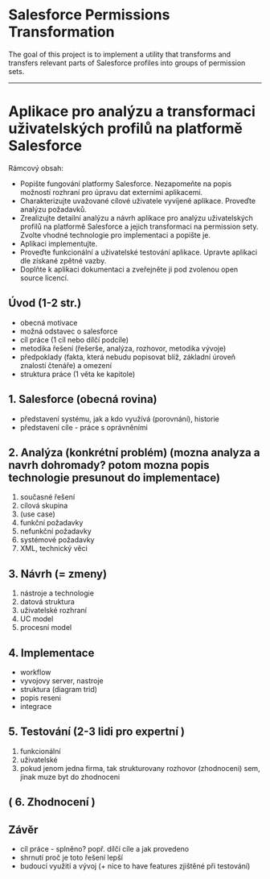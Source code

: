 # Salesforce Permissions Transformation
The goal of this project is to implement a utility that transforms and transfers relevant parts of Salesforce profiles into groups of permission sets.

--------

# Aplikace pro analýzu a transformaci uživatelských profilů na platformě Salesforce
 	 
Rámcový obsah:
* Popište fungování platformy Salesforce. Nezapomeňte na popis možností rozhraní pro úpravu dat externími aplikacemi.
* Charakterizujte uvažované cílové uživatele vyvíjené aplikace. Proveďte analýzu požadavků.
* Zrealizujte detailní analýzu a návrh aplikace pro analýzu uživatelských profilů na platformě Salesforce a jejich transformaci na permission sety. Zvolte vhodné  technologie pro implementaci a popište je.
* Aplikaci implementujte.
* Proveďte funkcionální a uživatelské testování aplikace. Upravte aplikaci dle získané zpětné vazby.
* Doplňte k aplikaci dokumentaci a zveřejněte ji pod zvolenou open source licencí.

## Úvod (1-2 str.)

- obecná motivace
- možná odstavec o salesforce
- cíl práce (1 cíl nebo dílčí podcíle)
- metodika řešení (řešerše, analýza, rozhovor, metodika vývoje)
- předpoklady (fakta, která nebudu popisovat blíž, základní úroveň znalostí čtenáře) a omezení
- struktura práce (1 věta ke kapitole)

## 1. Salesforce (obecná rovina)
  * představení systému, jak a kdo využívá (porovnání), historie
  * představení cíle - práce s oprávněními

## 2. Analýza (konkrétní problém) (mozna analyza a navrh dohromady? potom mozna popis technologie presunout do implementace)
  1. současné řešení
  2. cílová skupina
  3. (use case)
  4. funkční požadavky
  5. nefunkční požadavky
  6. systémové požadavky
  7. XML, technický věci

## 3. Návrh (= zmeny)
  1. nástroje a technologie
  3. datová struktura
  5. uživatelské rozhraní
  6. UC model
  7. procesní model 

## 4. Implementace
 - workflow
 - vyvojovy server, nastroje
 - struktura (diagram trid)
 - popis reseni
 - integrace

## 5. Testování (2-3 lidi pro expertní )
  1. funkcionální
  2. uživatelské
  3. pokud jenom jedna firma, tak strukturovany rozhovor (zhodnoceni) sem, jinak muze byt do zhodnoceni

## ( 6. Zhodnocení )

## Závěr
- cíl práce - splněno? popř. dílčí cíle a jak provedeno
- shrnutí proč je toto řešení lepší
- budoucí využití a vývoj (+ nice to have features zjištěné při testování)

